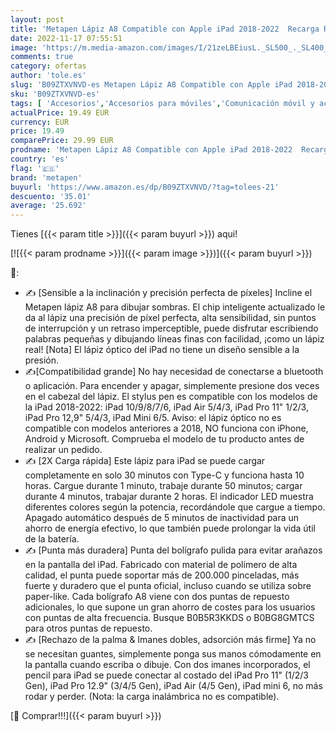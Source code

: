 ```yaml
---
layout: post
title: 'Metapen Lápiz A8 Compatible con Apple iPad 2018-2022  Recarga Rápida con Rechazo de Palma Sin Demora/Detección de Inclinación  Pencil Compatible con iPad 6/7/8/9  iPad Pro 3/4/5  Air 3/4/5  Mini 5/6'
date: 2022-11-17 07:55:51
image: 'https://m.media-amazon.com/images/I/21zeLBEiusL._SL500_._SL400_.jpg'
comments: true
category: ofertas
author: 'tole.es'
slug: 'B09ZTXVNVD-es Metapen Lápiz A8 Compatible con Apple iPad 2018-2022...'
sku: 'B09ZTXVNVD-es'
tags: [ 'Accesorios','Accesorios para móviles','Comunicación móvil y accesorios','Electrónica','Informática','Lápices para tabletas gráficas','Punteros para móviles','Teclados, ratones y periféricos de entrada','apple','ipad','metapen','🇪🇸', ]
actualPrice: 19.49 EUR
currency: EUR
price: 19.49
comparePrice: 29.99 EUR
prodname: 'Metapen Lápiz A8 Compatible con Apple iPad 2018-2022  Recarga Rápida con Rechazo de Palma Sin Demora/Detección de Inclinación  Pencil Compatible con iPad 6/7/8/9  iPad Pro 3/4/5  Air 3/4/5  Mini 5/6'
country: 'es'
flag: '🇪🇸'
brand: 'metapen'
buyurl: 'https://www.amazon.es/dp/B09ZTXVNVD/?tag=tolees-21'
descuento: '35.01'
average: '25.692'
---
```


Tienes [{{< param title >}}]({{< param buyurl >}}) aqui!

[![{{< param prodname >}}]({{< param image >}})]({{< param buyurl >}})

🔎:

- ✍ [Sensible a la inclinación y precisión perfecta de píxeles] Incline el Metapen lápiz A8 para dibujar sombras. El chip inteligente actualizado le da al lápiz una precisión de píxel perfecta, alta sensibilidad, sin puntos de interrupción y un retraso imperceptible, puede disfrutar escribiendo palabras pequeñas y dibujando líneas finas con facilidad, ¡como un lápiz real! [Nota] El lápiz óptico del iPad no tiene un diseño sensible a la presión.
- ✍[Compatibilidad grande] No hay necesidad de conectarse a bluetooth o aplicación. Para encender y apagar, simplemente presione dos veces en el cabezal del lápiz. El stylus pen es compatible con los modelos de la iPad 2018-2022: iPad 10/9/8/7/6, iPad Air 5/4/3, iPad Pro 11" 1/2/3, iPad Pro 12,9" 5/4/3, iPad Mini 6/5. Aviso: el lápiz óptico no es compatible con modelos anteriores a 2018, NO funciona con iPhone, Android y Microsoft. Comprueba el modelo de tu producto antes de realizar un pedido.
- ✍ [2X Carga rápida] Este lápiz para iPad se puede cargar completamente en solo 30 minutos con Type-C y funciona hasta 10 horas. Cargue durante 1 minuto, trabaje durante 50 minutos; cargar durante 4 minutos, trabajar durante 2 horas. El indicador LED muestra diferentes colores según la potencia, recordándole que cargue a tiempo. Apagado automático después de 5 minutos de inactividad para un ahorro de energía efectivo, lo que también puede prolongar la vida útil de la batería.
- ✍ [Punta más duradera] Punta del bolígrafo pulida para evitar arañazos en la pantalla del iPad. Fabricado con material de polímero de alta calidad, el punta puede soportar más de 200.000 pinceladas, más fuerte y duradero que el punta oficial, incluso cuando se utiliza sobre paper-like. Cada bolígrafo A8 viene con dos puntas de repuesto adicionales, lo que supone un gran ahorro de costes para los usuarios con puntas de alta frecuencia. Busque B0B5R3KKDS o B0BG8GMTCS para otros puntas de repuesto.
- ✍ [Rechazo de la palma & Imanes dobles, adsorción más firme] Ya no se necesitan guantes, simplemente ponga sus manos cómodamente en la pantalla cuando escriba o dibuje. Con dos imanes incorporados, el pencil para iPad se puede conectar al costado del iPad Pro 11" (1/2/3 Gen), iPad Pro 12.9" (3/4/5 Gen), iPad Air (4/5 Gen), iPad mini 6, no más rodar y perder. (Nota: la carga inalámbrica no es compatible).

[🛒 Comprar!!!]({{< param buyurl >}})
